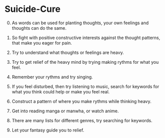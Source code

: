# Suicide-Cure

0. As words can be used for planting thoughts, your own feelings and thoughts can do the same.

1. So fight with positive constructive interests against the thought patterns, that make you eager for pain.
2. Try to understand what thoughts or feelings are heavy.
3. Try to get relief of the heavy mind by trying making rythms for what you feel.
4. Remember your rythms and try singing.
5. If you feel disturbed, then try listening to music, search for keywords for what you think could help or make you feel real.
6. Construct a pattern of where you make rythms while thinking heavy.
7. Get into reading manga or manwha, or watch anime.
8. There are many lists for different genres, try searching for keywords.
9. Let your fantasy guide you to relief.
